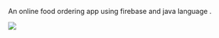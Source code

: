 An online food ordering app using firebase and java language . 

![](https://github.com/mahbuba26/FoodAppNew/issues/1#issue-2202943184)
